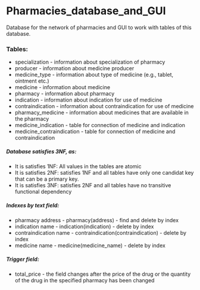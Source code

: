 # Pharmacies_database_and_GUI

Database for the network of pharmacies and GUI to work with tables of this database.

### Tables:
 - specialization - information about specialization of pharmacy
 - producer - information about medicine producer
 - medicine_type - information about type of medicine (e.g., tablet, ointment etc.)
 - medicine - information about medicine
 - pharmacy - information about pharmacy
 - indication - information about indication for use of medicine
 - contraindication - information about contraindication for use of medicine
 - pharmacy_medicine - information about medicines that are available in the pharmacy
 - medicine_indication - table for connection of medicine and indication
 - medicine_contraindication - table for connection of medicine and contraindication
 
##### Database satisfies 3NF, as:
 - It is satisfies 1NF: All values in the tables are atomic
 - It is satisfies 2NF: satisfies 1NF and all tables have only one candidat key that can be a primary key.
 - It is satisfies 3NF: satisfies 2NF and all tables have no transitive functional dependency
 
##### Indexes by text field:
 - pharmacy address - pharmacy(address) - find and delete by index
 - indication name - indication(indication) - delete by index
 - contraindication name - contraindication(contraindication) - delete by index
 - medicine name - medicine(medicine_name) - delete by index

##### Trigger field:
 - total_price - the field changes after the price of the drug or the quantity of the drug in the specified pharmacy has been changed 
